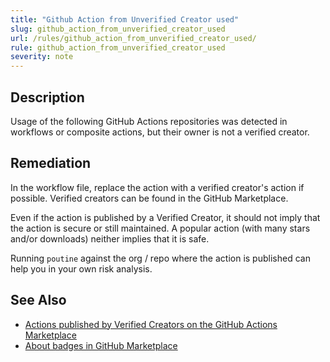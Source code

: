 ```yaml
---
title: "Github Action from Unverified Creator used"
slug: github_action_from_unverified_creator_used
url: /rules/github_action_from_unverified_creator_used/
rule: github_action_from_unverified_creator_used
severity: note
---
```


## Description

Usage of the following GitHub Actions repositories was detected in workflows
or composite actions, but their owner is not a verified creator.

## Remediation

In the workflow file, replace the action with a verified creator's action if possible. Verified creators can be found in the GitHub Marketplace.

Even if the action is published by a Verified Creator, it should not imply that the action is secure or still maintained. A popular action (with many stars and/or downloads) neither implies that it is safe.

Running `poutine` against the org / repo where the action is published can help you in your own risk analysis.

## See Also
- [Actions published by Verified Creators on the GitHub Actions Marketplace](https://github.com/marketplace?query=sort%3Apopularity-desc&type=actions&verification=verified_creator)
- [About badges in GitHub Marketplace](https://docs.github.com/en/actions/creating-actions/publishing-actions-in-github-marketplace#about-badges-in-github-marketplace)